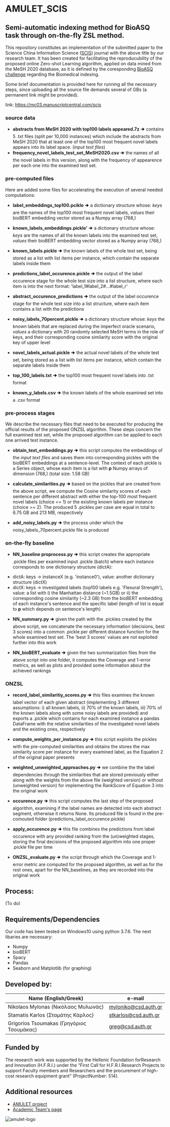 # AMULET_SCIS

## Semi-automatic indexing method for BioASQ task through on-the-fly ZSL method.

This repository constitutes an implementation of the submitted paper to the Science China Information Science ([SCIS](https://www.springer.com/journal/11432)) journal with the above title by our research team.
It has been created for facilitating the reproducubility of the proposed online Zero-shot Learning algorithm, applied on data mined from the MeSH 2020 database, as it is defined by the coresponding [BioASQ challenge](http://bioasq.org) regarding the Biomedical indexing.

Some brief documentation is provided here for running all the necessary steps, since uploading all the source file demands several of GBs (a permanent link might be provided). 

link: https://mc03.manuscriptcentral.com/scis


### source data 

- **abstracts from MeSH 2020 with top100 labels appeared.7z** 🠊 contains 5 .txt files (split per 10,000 instances) which include the abstracts from MeSH 2020 that at least one of the top100 most frequent novel labels appears into its label space. (*input text files*)
- **frequency_novel_labels_test_set_MeSH2020.csv**  🠊 the names of all the novel labels in this version, along with the frequency of appearence per each one into the examined test set.

### pre-computed files

Here are added some files for accelerating the execution of several needed computations:


- **label_embeddings_top100.pcikle** 🠊 a dictionary structure whose: *keys* are the names of the top100 most frequent novel labels, *values* their bioBERT embedding vector stored as a Numpy array (768,)

- **known_labels_embeddings.pickle'** 🠊 a dictionary structure whose: *keys* are the names of all the known labels into the examined test set, *values* their bioBERT embedding vector stored as a Numpy array (768,)

- **known_labels.pickle** 🠊 the known labels of the whole test set, being stored as a list with list items per instance, which contain the separate labels inside them 

- **predictions_label_occurence.pickle** 🠊 the output of the label occurence stage for the whole test size into a list structure, where each item is into the next format: 'label_1#label_2#...#label_r'

- **abstract_occurence_predictions** 🠊 the output of the label occurence stage for the whole test size into a list structure, where each item contains a list with the predictions

- **noisy_labels_70percent.pickle** 🠊 a dictionary structure whose: *keys* the known labels that are replaced during the imperfect oracle scenario, *values* a dictionary with 20 randomly selected MeSH terms in the role of keys, and their corresponding cosine similarity score with the original key of upper level

- **novel_labels_actual.pickle** 🠊 the actual novel labels of the whole test set, being stored as a list with list items per instance, which contain the separate labels inside them

- **top_100_labels.txt** 🠊 the top100 most frequent novel labels into .txt format

- **known_y_labels.csv** 🠊 the known labels of the whole examined set into a .csv format


### pre-process stages

We describe the necessary files that need to be executed for producing the official results of the proposed ONZSL algorithm. These steps concern the full examined test set, while the proposed algorithm can be applied to each one arrived test instance.


- **obtain_text_embeddings.py** 🠊 this script computes the embeddings of the *input text files* and saves them into corresponding pickles with the bioBERT embeddings at a sentence-level. The context of each pickle is a Series object, whose each item is a list with **p** Numpy arrays of dimension (768,) (total size: 1.58 GB)

- **calculate_similarities.py** 🠊 based on the pickles that are created from the above script, we compute the Cosine similarity scores of each sentence per different abstract with either the top-100 most frequent novel labels (choice == 1) or the existing known labels per instance (choice == 2). The produced 5 .pickles per case are equal in total to 6.75 GB and 213 MB, respectively

- **add_noisy_labels.py** 🠊 the process under which the noisy_labels_70percent.pickle file is produced


### on-the-fly baseline

- **NN_baseline proprocess.py** 🠊 this script creates the appropriate .pickle files per examined input .pickle (batch) where each instance corresponds to one dictionary structure (dictA): 
* dictA: keys -> instanceX (e.g. 'instance0'), value: another dictionary structure (dictX)
* dictX: keys -> investigated labels (top100 labels e.g. 'Flexural Strength'), value: a list with i) the Manhattan distance (~1.5GB) or ii) the corresponding cosine similarity (~2.3 GB) from the bioBERT embedding of each instance's sentence and the specific label (length of list is equal to  **p** which depends on sentence's length)

- **NN_summary.py** 🠊 given the path with the .pickles created by the above script, we concatenate the necessary information (decisions, best 3 scores) into a common .pickle per different distance function for the whole examined test set. The 'best 3 scores' values are not exploited further into this work

- **NN_bioBERT_evaluate** 🠊 given the two summarization files from the above script into one folder, it computes the Coverage and 1-error metrics, as well as plots and provided some information about the achieved rankings

### ONZSL

- **record_label_similaritiy_scores.py** 🠊 this files examines the known label vector of each given abstract (implementing 3 different assumptions: i) all known labels, ii) 70% of the known labels, iii) 70% of the known labels along with some noisy labels are provided) and exports a .pickle which contains for each examined instance a pandas DataFrame with the relative similarities of the investigated novel labels and the existing ones, respectively

- **compute_weights_per_instance.py** 🠊 this script exploits the pickles with the pre-computed similarities and obtains the stores the max similarity score per instance for every examined label, as the Equation 2 of the original paper presents

- **weighted_unweighted_approaches.py** 🠊 we combine the the label dependencies through the similarities that are stored previously either along with the weights from the above file (weighted version) or without (unweighted version) for implementing the RankScore of Equation 3 into the original work

- **occurence.py** 🠊 this script computes the last step of the proposed algorithm, examining if the label names are detected into each abstract segment, otherwise it returns None. Its produced file is found in the pre-comouted folder (predictions_label_occurence.pickle)

- **apply_occurence.py** 🠊 this file combines the predictions from label occurence with any provided ranking from the (un)weighted stages, storing the final decisions of the proposed algorithm into one proper .pickle file per time 

- **ONZSL_evaluate.py** 🠊 the script through which the Coverage and 1-error metric are computed for the proposed algorithm, as well as for the rest ones, apart for the NN_baselines, as they are recorded into the original work
                            
## Process:

(To do)


## Requirements/Dependencies

Our code has been tested on Windows10 using python 3.7.6. The next libaries are necessary:

- Numpy
- bioBERT
- Spacy
- Pandas
- Seaborn and Matplotlib (for graphing)


## Developed by: 

|           Name  (English/Greek)            |      e-mail          |
| -------------------------------------------| ---------------------|
| Nikolaos Mylonas    (Νικόλαος Μυλωνάς)     | myloniko@csd.auth.gr |
| Stamatis Karlos     (Σταμάτης Κάρλος)      | stkarlos@csd.auth.gr |
| Grigorios Tsoumakas (Γρηγόριος Τσουμάκας)  | greg@csd.auth.gr     |

## Funded by

The research work was supported by the Hellenic Foundation forResearch and Innovation (H.F.R.I.) under the “First Call for H.F.R.I.Research Projects to support Faculty members and Researchers and the procurement of high-cost research equipment grant” (ProjectNumber: 514).

## Additional resources

- [AMULET project](https://www.linkedin.com/showcase/amulet-project/about/)
- [Academic Team's page](https://intelligence.csd.auth.gr/#)
 
 ![amulet-logo](https://user-images.githubusercontent.com/6009931/87019683-9204ad00-c1db-11ea-9394-855d1d3b41b3.png)

